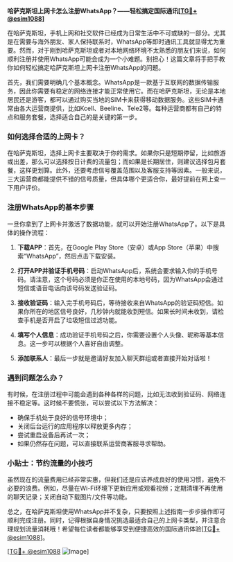 **哈萨克斯坦上网卡怎么注册WhatsApp？——轻松搞定国际通讯[[TG💪+ @esim1088](https://t.me/s/esim1088)]**

在哈萨克斯坦，手机上网和社交软件已经成为日常生活中不可或缺的一部分。尤其是在需要与海外朋友、家人保持联系时，WhatsApp等即时通讯工具就显得尤为重要。然而，对于刚到哈萨克斯坦或者对本地网络环境不太熟悉的朋友们来说，如何顺利注册并使用WhatsApp可能会成为一个小难题。别担心！这篇文章将手把手教你如何轻松搞定哈萨克斯坦上网卡注册WhatsApp的问题。

首先，我们需要明确几个基本概念。WhatsApp是一款基于互联网的数据传输服务，因此你需要有稳定的网络连接才能正常使用它。而在哈萨克斯坦，无论是本地居民还是游客，都可以通过购买当地的SIM卡来获得移动数据服务。这些SIM卡通常由各大运营商提供，比如Kcell、Beeline、Tele2等。每种运营商都有自己的特点和服务套餐，选择适合自己的是关键的第一步。

### 如何选择合适的上网卡？

在哈萨克斯坦，选择上网卡主要取决于你的需求。如果你只是短期停留，比如旅游或出差，那么可以选择按日计费的流量包；而如果是长期居住，则建议选择包月套餐，这样更划算。此外，还要考虑信号覆盖范围以及客服支持等因素。一般来说，三大运营商都能提供不错的信号质量，但具体哪个更适合你，最好提前在网上查一下用户评价。

### 注册WhatsApp的基本步骤

一旦你拿到了上网卡并激活了数据功能，就可以开始注册WhatsApp了。以下是具体的操作流程：

1. **下载APP**：首先，在Google Play Store（安卓）或App Store（苹果）中搜索“WhatsApp”，然后点击下载安装。
   
2. **打开APP并验证手机号码**：启动WhatsApp后，系统会要求输入你的手机号码。请注意，这个号码必须是你正在使用的本地号码，因为WhatsApp会通过短信或语音电话向该号码发送验证码。

3. **接收验证码**：输入完手机号码后，等待接收来自WhatsApp的验证码短信。如果你所在的地区信号良好，几秒钟内就能收到短信。如果长时间未收到，请检查手机是否开启了垃圾短信过滤功能。

4. **填写个人信息**：成功验证手机号码之后，你需要设置个人头像、昵称等基本信息。这一步可以根据个人喜好自由调整。

5. **添加联系人**：最后一步就是邀请好友加入聊天群组或者直接开始对话啦！

### 遇到问题怎么办？

有时候，在注册过程中可能会遇到各种各样的问题，比如无法收到验证码、网络连接不稳定等。这时候不要慌张，可以尝试以下方法解决：
- 确保手机处于良好的信号环境中；
- 关闭后台运行的应用程序以释放更多内存；
- 尝试重启设备后再试一次；
- 如果仍然存在问题，可以直接联系运营商客服寻求帮助。

### 小贴士：节约流量的小技巧

虽然现在的流量费用已经非常实惠，但我们还是应该养成良好的使用习惯，避免不必要的浪费。例如，尽量在Wi-Fi环境下更新应用或观看视频；定期清理不再使用的聊天记录；关闭自动下载图片/文件等功能。

总之，在哈萨克斯坦使用WhatsApp并不复杂，只要按照上述指南一步步操作即可顺利完成注册。同时，记得根据自身情况挑选最适合自己的上网卡类型，并注意合理规划流量消耗哦！希望每位读者都能够享受到便捷高效的国际通讯体验[[TG💪+ @esim1088](https://t.me/s/esim1088)]。

[[TG💪+ @esim1088](https://t.me/s/esim1088) ![Image](https://i.postimg.cc/4NQfJmqS/Snipaste-2025-05-13-00-14-12.png)]